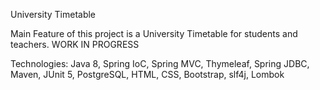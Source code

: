 University Timetable

Main Feature of this project is a University Timetable for students and teachers. WORK IN PROGRESS

Technologies: Java 8, Spring IoC, Spring MVC, Thymeleaf, Spring JDBC, Maven, JUnit 5, PostgreSQL, HTML, CSS, Bootstrap, slf4j, Lombok
